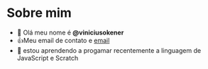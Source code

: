 # Sobre mim
- 👋 Olá meu nome é  **@viniciusokener**
- :+1:Meu email de contato e [email](silva.machado.vinicius.escola.pr.gov.br)
- 🌱 estou aprendendo a progamar recentemente a linguagem de JavaScript e Scratch
